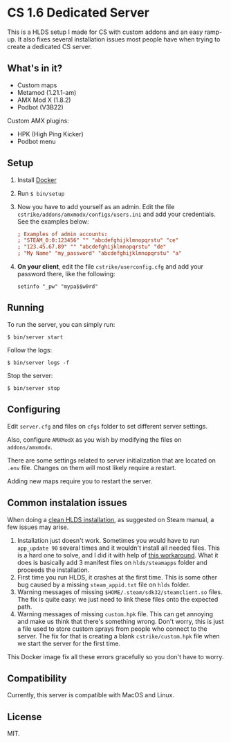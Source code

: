 # CS 1.6 Dedicated Server

This is a HLDS setup I made for CS with custom addons and an easy ramp-up. It
also fixes several installation issues most people have when trying to create a
dedicated CS server.

## What's in it?

* Custom maps
* Metamod (1.21.1-am)
* AMX Mod X (1.8.2)
* Podbot (V3B22)

Custom AMX plugins:

* HPK (High Ping Kicker)
* Podbot menu

## Setup

1. Install [Docker](https://www.docker.com/)
2. Run `$ bin/setup`
3. Now you have to add yourself as an admin. Edit the file
   `cstrike/addons/amxmodx/configs/users.ini` and add your credentials. See the
   examples below:

   ```conf
   ; Examples of admin accounts:
   ; "STEAM_0:0:123456" "" "abcdefghijklmnopqrstu" "ce"
   ; "123.45.67.89" "" "abcdefghijklmnopqrstu" "de"
   ; "My Name" "my_password" "abcdefghijklmnopqrstu" "a"
   ```

4. **On your client**, edit the file `cstrike/userconfig.cfg` and add your
   password there, like the following:

   ```
   setinfo "_pw" "mypa$$w0rd"
   ```

## Running

To run the server, you can simply run:

`$ bin/server start`

Follow the logs:

`$ bin/server logs -f`

Stop the server:

`$ bin/server stop`

## Configuring

Edit `server.cfg` and files on `cfgs` folder to set different server settings.

Also, configure `AMXModX` as you wish by modifying the files on
`addons/amxmodx`.

There are some settings related to server initialization that are located on
`.env` file. Changes on them will most likely require a restart.

Adding new maps require you to restart the server.

## Common instalation issues

When doing a [clean HLDS
installation](https://developer.valvesoftware.com/wiki/SteamCMD#Linux), as
suggested on Steam manual, a few issues may arise.

1. Installation just doesn't work. Sometimes you would have to run `app_update
   90` several times and it wouldn't install all needed files. This is a hard
   one to solve, and I did it with help of [this
   workaround](https://danielgibbs.co.uk/2013/11/hlds-steamcmd-workaround-appid-90/).
   What it does is basically add 3 manifest files on `hlds/steamapps` folder
   and proceeds the installation.
2. First time you run HLDS, it crashes at the first time. This is some other
   bug caused by a missing `steam_appid.txt` file on `hlds` folder.
3. Warning messages of missing `$HOME/.steam/sdk32/steamclient.so` files. The
   fix is quite easy: we just need to link these files onto the expected path.
4. Warning messages of missing `custom.hpk` file. This can get annoying and
   make us think that there's something wrong. Don't worry, this is just a file
   used to store custom sprays from people who connect to the server. The fix
   for that is creating a blank `cstrike/custom.hpk` file when we start the
   server for the first time.

This Docker image fix all these errors gracefully so you don't have to worry.

## Compatibility

Currently, this server is compatible with MacOS and Linux.

## License

MIT.
